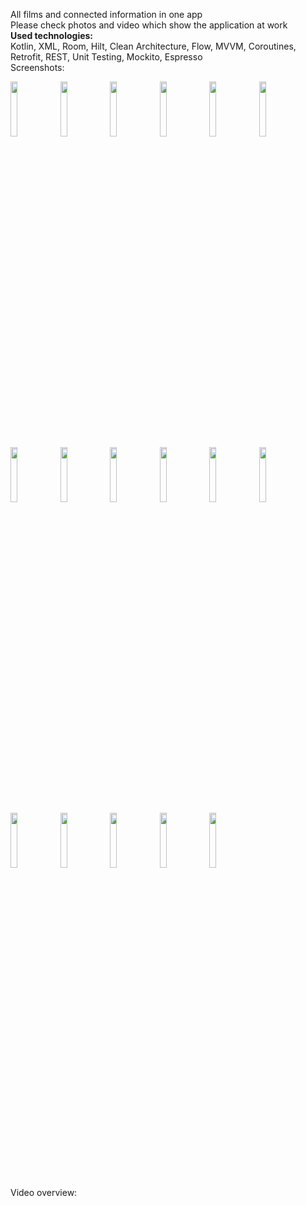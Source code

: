 All films and connected information in one app  
Please check photos and video which show the application at work  
**Used technologies:**  
Kotlin, XML, Room, Hilt,  Clean Architecture, Flow, MVVM, Coroutines, Retrofit, REST, Unit Testing, Mockito, Espresso  
Screenshots:  

<img src="https://github.com/anarbikov/Skillcinema/assets/87697163/24ea675a-3874-4b0d-9814-a6f0050aa557" width=15% height=15%>
<img src="https://github.com/anarbikov/Skillcinema/assets/87697163/4d8d3471-711e-42d2-9338-edfcab78b1c4" width=15% height=15%>
<img src="https://github.com/anarbikov/Skillcinema/assets/87697163/f4b813f2-8db3-47c5-a784-753fbe242639" width=15% height=15%>
<img src="https://github.com/anarbikov/Skillcinema/assets/87697163/7a6e273b-2bed-4069-b481-7920e87e4c29" width=15% height=15%>
<img src="https://github.com/anarbikov/Skillcinema/assets/87697163/fe122efe-b03a-4808-9055-7a1d23791d5a" width=15% height=15%>
<img src="https://github.com/anarbikov/Skillcinema/assets/87697163/62b1f04c-00e9-4d2f-9c4f-6befe304360c" width=15% height=15%>
<img src="https://github.com/anarbikov/Skillcinema/assets/87697163/6abf0126-04f1-4627-8d61-db4899d4e426" width=15% height=15%>
<img src="https://github.com/anarbikov/Skillcinema/assets/87697163/c8b45225-6a06-4324-83de-ba23f2486c55" width=15% height=15%>
<img src="https://github.com/anarbikov/Skillcinema/assets/87697163/3e7daa4b-35c5-434e-bc7f-b4b4bd7fc1bc" width=15% height=15%>
<img src="https://github.com/anarbikov/Skillcinema/assets/87697163/1272eb80-38eb-44a9-957c-cdb67a10a39f" width=15% height=15%>
<img src="https://github.com/anarbikov/Skillcinema/assets/87697163/4b239657-3546-4982-9d8e-275edd6ee810" width=15% height=15%>
<img src="https://github.com/anarbikov/Skillcinema/assets/87697163/67883087-247b-400d-8086-aeac2e4bf7af" width=15% height=15%>
<img src="https://github.com/anarbikov/Skillcinema/assets/87697163/9022c8be-8c56-4e66-b684-116e16ff60e4" width=15% height=15%>
<img src="https://github.com/anarbikov/Skillcinema/assets/87697163/02dd7135-c9b2-45ef-aa6b-0d6e718ae597" width=15% height=15%>
<img src="https://github.com/anarbikov/Skillcinema/assets/87697163/eabdf986-1932-4895-b08b-5ae52defd8e5" width=15% height=15%>
<img src="https://github.com/anarbikov/Skillcinema/assets/87697163/d805c58c-2d83-418f-96eb-4e8d09b3a72c" width=15% height=15%>
<img src="https://github.com/anarbikov/Skillcinema/assets/87697163/e0dd1f88-aab7-4739-b7dd-4f03d1ad366a" width=15% height=15%>    

Video overview:  
